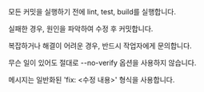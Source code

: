
모든 커밋을 실행하기 전에 lint, test, build를 실행합니다.

실패한 경우, 원인을 파악하여 수정 후 커밋합니다.

복잡하거나 해결이 어려운 경우, 반드시 작업자에게 문의합니다.

무슨 일이 있어도 절대로 --no-verify 옵션을 사용하지 않습니다.

메시지는 일반화된 'fix: <수정 내용>' 형식을 사용합니다.
